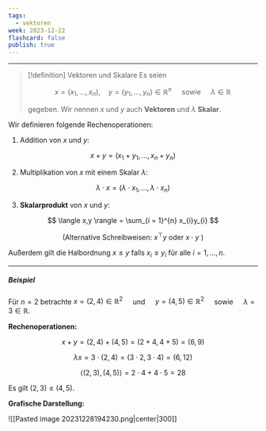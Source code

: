 ```yaml
---
tags:
  - vektoren
week: 2023-12-22
flashcard: false
publish: true
---
```

***

> [!definition] Vektoren und Skalare
> Es seien
> 
> $$
> x=\left(x_1, \ldots, x_n\right), \quad y=\left(y_1, \ldots, y_n\right) \in \mathbb{R}^n \quad \text { sowie } \quad \lambda \in \mathbb{R}
> $$
> 
> gegeben. Wir nennen $x$ und $y$ auch **Vektoren** und $\lambda$ **Skalar**.

Wir definieren folgende Rechenoperationen:

1. Addition von $x$ und $y$:

$$
x + y = (x_{1}+y_{1},\dots,x_{n}+y_{n})
$$

2. Multiplikation von $x$ mit einem Skalar $\lambda$:

$$
\lambda \cdot x = (\lambda \cdot x_{1},\dots,\lambda \cdot x_{n})
$$

3. **Skalarprodukt** von $x$ und $y$:

$$
\langle x,y \rangle = \sum_{i = 1}^{n} x_{i}y_{i}
$$

$$
\text { (Alternative Schreibweisen: } x^{\top} y \text { oder } x \cdot y \text { ) }
$$

Außerdem gilt die Halbordnung $x \leq y \text { falls } x_i \leq y_i \text { für alle } i=1, \ldots, n \text {. }$

***
##### Beispiel
Für $n=2$ betrachte
$x=(2,4) \in \mathbb{R}^2 \quad$ und $\quad y=(4,5) \in \mathbb{R}^2 \quad$ sowie $\quad \lambda=3 \in \mathbb{R}$.

**Rechenoperationen:**

$$
x+y =(2,4)+(4,5)=(2+4,4+5)=(6,9)
$$

$$
\lambda x = 3 \cdot(2,4) = (3 \cdot 2,3 \cdot 4) = (6,12)
$$

$$
\langle(2,3),(4,5)\rangle = 2 \cdot 4 + 4 \cdot 5 = 28
$$

Es gilt $(2,3) \leq (4,5)$.

**Grafische Darstellung:**

![[Pasted image 20231228194230.png|center|300]]
